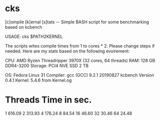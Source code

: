 # cks
[c]ompile [k]ernal [s]tats -- Simple BASH script for some benchmarking based on kcbench

USAGE: cks $PATH2KERNEL

The scripts wites compile times from 1 to cores * 2. Please change steps if needed. Here are my stats based on the following evoirement:

CPU: AMD Ryzen Threadripper 3970X (32 cores, 64 threads)
RAM: 128 GB DDR4-3200
Storage: PCI4 NVE SSD 2 TB

OS: Fedora Linux 31
Compiler: gcc (GCC) 9.2.1 20190827
kcbench Version 0.4.1
Kernel: 5.4.6 from Kernel.og

Threads   Time in sec.
=======================
1         616.09
2         313.93
4         176.24
8         84.54
16        46.60
32        30.46
64        24.48

